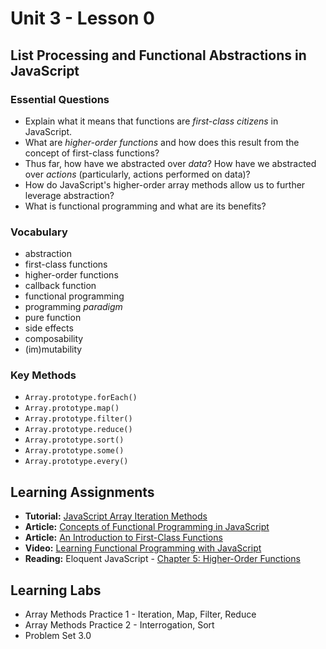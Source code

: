 # Unit 3 - Lesson 0
## List Processing and Functional Abstractions in JavaScript

### Essential Questions
* Explain what it means that functions are _first-class citizens_ in JavaScript.
* What are _higher-order functions_ and how does this result from the concept of first-class functions?
* Thus far, how have we abstracted over _data_? How have we abstracted over _actions_ (particularly, actions performed on data)?
* How do JavaScript's higher-order array methods allow us to further leverage abstraction?
* What is functional programming and what are its benefits?

### Vocabulary
* abstraction
* first-class functions
* higher-order functions
* callback function
* functional programming
* programming _paradigm_
* pure function
* side effects
* composability  
* (im)mutability

### Key Methods
* `Array.prototype.forEach()` 
* `Array.prototype.map()`
* `Array.prototype.filter()`
* `Array.prototype.reduce()`
* `Array.prototype.sort()`
* `Array.prototype.some()`
* `Array.prototype.every()`

## Learning Assignments
* **Tutorial:** [JavaScript Array Iteration Methods](https://teamtreehouse.com/library/javascript-array-iteration-methods)
* **Article:** [Concepts of Functional Programming in JavaScript](https://medium.com/the-renaissance-developer/concepts-of-functional-programming-in-javascript-6bc84220d2aa)
* **Article:** [An Introduction to First-Class Functions](https://medium.com/launch-school/javascript-weekly-an-introduction-to-first-class-functions-9d069e6fb137)
* **Video:** [Learning Functional Programming with JavaScript](https://www.youtube.com/watch?v=e-5obm1G_FY)
* **Reading:** Eloquent JavaScript - [Chapter 5: Higher-Order Functions](https://eloquentjavascript.net/05_higher_order.html)

## Learning Labs
* Array Methods Practice 1 - Iteration, Map, Filter, Reduce
* Array Methods Practice 2 - Interrogation, Sort 
* Problem Set 3.0
